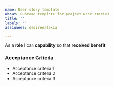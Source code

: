 ```yaml
---
name: User story template
about: Custome template for project user stories
title: ''
labels: ''
assignees: desireealexia

---
```


As a **role** I can **capability** so that **received benefit**


### Acceptance Criteria

- Acceptance criteria 1
- Acceptance criteria 2
- Acceptance criteria 3
